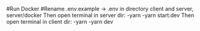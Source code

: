 #Run Docker
#Rename .env.example -> .env in directory client and server, server/docker
Then open terminal in server dir:
-yarn
-yarn start:dev
Then open terminal in client dir:
-yarn 
-yarn dev
